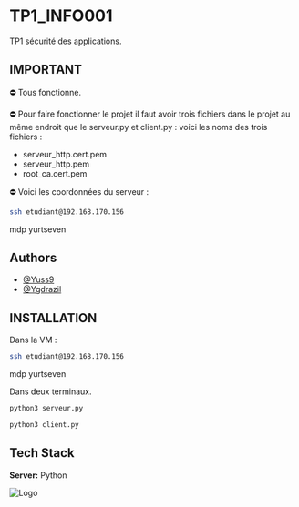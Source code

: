 # TP1_INFO001
 TP1 sécurité des applications.

## IMPORTANT
⛔️ Tous fonctionne.

⛔️ Pour faire fonctionner le projet il faut avoir trois fichiers dans le projet au même endroit que le serveur.py et client.py : voici les noms des trois fichiers : 
- serveur_http.cert.pem
- serveur_http.pem
- root_ca.cert.pem

⛔️ Voici les coordonnées du serveur : 
```bash
ssh etudiant@192.168.170.156 
```
mdp yurtseven

## Authors

- [@Yuss9](https://github.com/Yuss9) 
- [@Ygdrazil](https://github.com/Ygdrazil) 

## INSTALLATION

Dans la VM :

```bash
ssh etudiant@192.168.170.156 
```
mdp yurtseven

Dans deux terminaux.

```bash
python3 serveur.py
```

```bash
python3 client.py
```

## Tech Stack

**Server:** Python


![Logo](https://fs.buttercms.com/resize=width:940/Kgd357RQfGpJ1sfhLclA)
